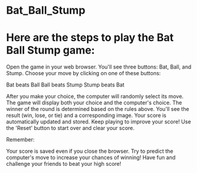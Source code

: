 # Bat_Ball_Stump

# Here are the steps to play the Bat Ball Stump game:
Open the game in your web browser.
You'll see three buttons: Bat, Ball, and Stump.
Choose your move by clicking on one of these buttons:

Bat beats Ball
Ball beats Stump
Stump beats Bat


After you make your choice, the computer will randomly select its move.
The game will display both your choice and the computer's choice.
The winner of the round is determined based on the rules above.
You'll see the result (win, lose, or tie) and a corresponding image.
Your score is automatically updated and stored.
Keep playing to improve your score!
Use the 'Reset' button to start over and clear your score.

Remember:

Your score is saved even if you close the browser.
Try to predict the computer's move to increase your chances of winning!
Have fun and challenge your friends to beat your high score!

